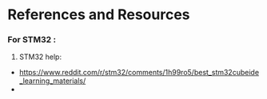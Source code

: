 

# References and Resources 

### For STM32 :

1. STM32 help:
- https://www.reddit.com/r/stm32/comments/1h99ro5/best_stm32cubeide_learning_materials/
- 


